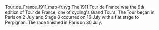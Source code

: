 Tour_de_France_1911_map-fr.svg The 1911 Tour de France was the 9th edition of Tour de France, one of cycling's Grand Tours. The Tour began in Paris on 2 July and Stage 8 occurred on 16 July with a flat stage to Perpignan. The race finished in Paris on 30 July.
